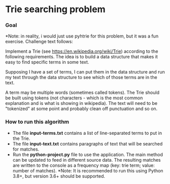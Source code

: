 # Trie searching problem

### Goal 
*Note: in reality, i would just use pyhtrie for this problem, but it was a fun exercise. Challenge text follows:

Implement a Trie (see https://en.wikipedia.org/wiki/Trie) according to the following requirements. The idea is to build a data structure that makes it easy to find specific terms in some text.

Supposing I have a set of terms, I can put them in the data structure and run my text through the data structure to see which of those terms are in the text.

A term may be multiple words (sometimes called tokens). The Trie should be built using tokens (not characters - which is the most common explanation and is what is showing in wikipedia). The text will need to be "tokenized" at some point and probably clean off punctuation and so on.

### How to run this algorithm
- The file **input-terms.txt** contains a list of line-separated terms to put in the Trie.
- The file **input-text.txt** contains paragraphs of text that will be searched for matches. 
- Run the **python-project.py** file to use the application. The main method can be updated to feed in different source data. The resulting matches are written to the console as a frequency map (key: trie term; value: number of matches). 
*Note: It is recommended to run this using Python 3.8+, but version 3.6+ should be supported.
